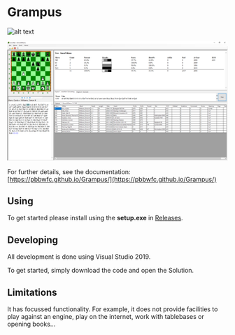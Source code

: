 # Grampus
![alt text](https://github.com/pbbwfc/ScincNet/blob/main/docs/images/Logo.png "Logo")

![alt text](https://github.com/pbbwfc/ScincNet/blob/main/docs/images/Screen.png "Screen")


For further details, see the documentation:
[https://pbbwfc.github.io/Grampus/](https://pbbwfc.github.io/Grampus/)

## Using

To get started please install using the **setup.exe** in [Releases](https://github.com/pbbwfc/Grampus/releases).

## Developing

All development is done using Visual Studio 2019. 

To get started, simply download the code and open the Solution.

## Limitations

It has focussed functionality. For example, it does not provide facilities to play against an engine, play on the internet, work with tablebases or opening books...